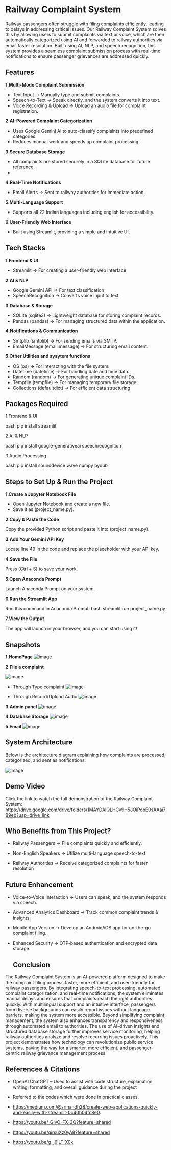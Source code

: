 # Railway Complaint System

Railway passengers often struggle with filing complaints efficiently, leading to delays in addressing critical issues. Our Railway Complaint System solves this by allowing users to submit complaints via text or voice, which are then automatically categorized using AI and forwarded to railway authorities via email faster resolution.
Built using AI, NLP, and speech recognition, this system provides a seamless complaint submission process with real-time notifications to ensure passenger grievances are addressed quickly.

## Features

**1.Multi-Mode Complaint Submission**
 - Text Input → Manually type and submit complaints.
 - Speech-to-Text → Speak directly, and the system converts it into text.
 - Voice Recording & Upload → Upload an audio file for complaint registration.
   
**2.AI-Powered Complaint Categorization**
 - Uses Google Gemini AI to auto-classify complaints into predefined categories.
 - Reduces manual work and speeds up complaint processing.
   
**3.Secure Database Storage**
 - All complaints are stored securely in a SQLite database for future reference.
 - 
**4.Real-Time Notifications**
 - Email Alerts → Sent to railway authorities for immediate action.
   
**5.Multi-Language Support**
 - Supports all 22 Indian languages including english for accessibility.
   
**6.User-Friendly Web Interface**
 - Built using Streamlit, providing a simple and intuitive UI.

## Tech Stacks

**1.Frontend & UI**
  - Streamlit → For creating a user-friendly web interface

**2.AI & NLP**
  - Google Gemini API → For text classification
  - SpeechRecognition → Converts voice input to text

**3.Database & Storage**
  - SQLite (sqlite3) → Lightweight database for storing complaint records.
  - Pandas (pandas) → For managing structured data within the application.

**4️.Notifications & Communication**
  - Smtplib (smtplib) → For sending emails via SMTP.
  - EmailMessage (email.message) → For structuring email content.

**5️.Other Utilities and sysytem functions**
   - OS (os) → For interacting with the file system.
   - Datetime (datetime) → For handling date and time data.
   - Random (random) → For generating unique complaint IDs.
   - Tempfile (tempfile) → For managing temporary file storage.
   - Collections (defaultdict) → For efficient data structuring

## Packages Required

1.Frontend & UI

bash pip install streamlit

2.AI & NLP

bash pip install google-generativeai speechrecognition 

3.Audio Processing

bash pip install sounddevice wave numpy pydub

## Steps to Set Up & Run the Project

**1.Create a Jupyter Notebook File**

- Open Jupyter Notebook and create a new file.
- Save it as (project_name.py).
  
**2.Copy & Paste the Code**

Copy the provided Python script and paste it into (project_name.py).
  
**3.Add Your Gemini API Key**

Locate line 49 in the code and replace the placeholder with your API key.

**4.Save the File**

Press (Ctrl + S) to save your work.

**5.Open Anaconda Prompt**

Launch Anaconda Prompt on your system.

**6.Run the Streamlit App**

Run this command in Anaconda Prompt: bash streamlit run project_name.py

**7.View the Output**

The app will launch in your browser, and you can start using it!

## Snapshots

**1.HomePage**
![image](https://github.com/user-attachments/assets/fd96f42d-ed9c-4edc-885b-91c3a9e2e4f4)

**2.File a complaint**

![image](https://github.com/user-attachments/assets/af9679e9-4e97-42d7-a364-d4c2fac9e96b)

- Through Type complaint
![image](https://github.com/user-attachments/assets/686b1301-e215-4066-a269-4db054dbb466)

- Through Record/Upload Audio
  ![image](https://github.com/user-attachments/assets/0d7f304d-6992-4620-92d8-009e3e21bf77)

 **3.Admin panel**
![image](https://github.com/user-attachments/assets/bb63ec22-242e-48e1-8615-b827621c3f82)

**4.Database Storage**
![image](https://github.com/user-attachments/assets/6a0896b5-8cb7-45b4-b56e-1b95a97e5a63)

**5.Email**
![image](https://github.com/user-attachments/assets/d3f29485-837f-48a9-afe2-3f0b5a4bf8c2)

## System Architecture

Below is the architecture diagram explaining how complaints are processed, categorized, and sent as notifications.

![image](https://github.com/user-attachments/assets/dccfbf9c-cff4-455d-b9d0-caa598737a83)

## Demo Video

Click the link to watch the full demonstration of the Railway Complaint System:
https://drive.google.com/drive/folders/1MAYDAIQLHCv9H5JOiPobE0sAAai7B9eb?usp=drive_link

## Who Benefits from This Project?

- Railway Passengers → File complaints quickly and efficiently.

- Non-English Speakers → Utilize multi-language speech-to-text.

- Railway Authorities → Receive categorized complaints for faster resolution

 ## Future Enhancement

- Voice-to-Voice Interaction → Users can speak, and the system responds via speech.
  
- Advanced Analytics Dashboard → Track common complaint trends & insights.
  
- Mobile App Version → Develop an Android/iOS app for on-the-go complaint filing.

- Enhanced Security → OTP-based authentication and encrypted data storage.

  ## Conclusion

The Railway Complaint System is an AI-powered platform designed to make the complaint filing process faster, more efficient, and user-friendly for railway passengers. By integrating speech-to-text processing, automated complaint categorization, and real-time notifications, the system eliminates manual delays and ensures that complaints reach the right authorities quickly. With multilingual support and an intuitive interface, passengers from diverse backgrounds can easily report issues without language barriers, making the system more accessible. Beyond simplifying complaint management, the system also enhances transparency and responsiveness through automated email to authorities. The use of AI-driven insights and structured database storage further improves service monitoring, helping railway authorities analyze and resolve recurring issues proactively. This project demonstrates how technology can revolutionize public service systems, paving the way for a smarter, more efficient, and passenger-centric railway grievance management process.

  ## References & Citations

- OpenAI ChatGPT – Used to assist with code structure, explanation writing, formatting, and overall guidance during the project
  
- Referred to the codes which were done in practical classes.
  
- https://medium.com/@srinandh28/create-web-applications-quickly-and-easily-with-streamlit-0c40b04fc8e0.
  
- https://youtu.be/_GivO-FX-3Q?feature=shared
  
- https://youtu.be/girsuXz0yA8?feature=shared
  
- https://youtu.be/g_j6ILT-X0k
